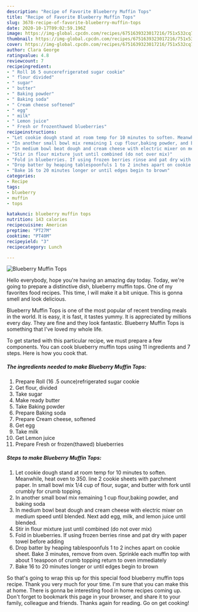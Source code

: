 ```yaml
---
description: "Recipe of Favorite Blueberry Muffin Tops"
title: "Recipe of Favorite Blueberry Muffin Tops"
slug: 3678-recipe-of-favorite-blueberry-muffin-tops
date: 2020-10-17T09:02:59.196Z
image: https://img-global.cpcdn.com/recipes/6751639323017216/751x532cq70/blueberry-muffin-tops-recipe-main-photo.jpg
thumbnail: https://img-global.cpcdn.com/recipes/6751639323017216/751x532cq70/blueberry-muffin-tops-recipe-main-photo.jpg
cover: https://img-global.cpcdn.com/recipes/6751639323017216/751x532cq70/blueberry-muffin-tops-recipe-main-photo.jpg
author: Clara George
ratingvalue: 4.8
reviewcount: 7
recipeingredient:
- " Roll 16 5 ouncerefrigerated sugar cookie"
- " flour divided"
- " sugar"
- " butter"
- " Baking powder"
- " Baking soda"
- " Cream cheese softened"
- " egg"
- " milk"
- " Lemon juice"
- " Fresh or frozenthawed blueberries"
recipeinstructions:
- "Let cookie dough stand at room temp for 10 minutes to soften. Meanwhile, heat oven to 350. line 2 cookie sheets with parchment paper. In small bowl mix 1/4 cup of flour, sugar, and butter with fork until crumbly for crumb topping."
- "In another small bowl mix remaining 1 cup flour,baking powder, and baking soda"
- "In medium bowl beat dough and cream cheese with electric mixer on medium speed until blended. Next add egg, milk, and lemon juice until blended."
- "Stir in flour mixture just until combined (do not over mix)"
- "Fold in blueberries. If using frozen berries rinse and pat dry with paper towel before adding"
- "Drop batter by heaping tablespoonfuls 1 to 2 inches apart on cookie sheet. Bake 3 minutes, remove from oven. Sprinkle each muffin top with about 1 teaspoon of crumb topping return to oven immediately"
- "Bake 16 to 20 minutes longer or until edges begin to brown"
categories:
- Recipe
tags:
- blueberry
- muffin
- tops

katakunci: blueberry muffin tops 
nutrition: 143 calories
recipecuisine: American
preptime: "PT27M"
cooktime: "PT40M"
recipeyield: "3"
recipecategory: Lunch

---
```



![Blueberry Muffin Tops](https://img-global.cpcdn.com/recipes/6751639323017216/751x532cq70/blueberry-muffin-tops-recipe-main-photo.jpg)

Hello everybody, hope you're having an amazing day today. Today, we're going to prepare a distinctive dish, blueberry muffin tops. One of my favorites food recipes. This time, I will make it a bit unique. This is gonna smell and look delicious.



Blueberry Muffin Tops is one of the most popular of recent trending meals in the world. It is easy, it is fast, it tastes yummy. It is appreciated by millions every day. They are fine and they look fantastic. Blueberry Muffin Tops is something that I've loved my whole life.


To get started with this particular recipe, we must prepare a few components. You can cook blueberry muffin tops using 11 ingredients and 7 steps. Here is how you cook that.

<!--inarticleads1-->

##### The ingredients needed to make Blueberry Muffin Tops:

1. Prepare  Roll (16 .5 ounce)refrigerated sugar cookie
1. Get  flour, divided
1. Take  sugar
1. Make ready  butter
1. Take  Baking powder
1. Prepare  Baking soda
1. Prepare  Cream cheese, softened
1. Get  egg
1. Take  milk
1. Get  Lemon juice
1. Prepare  Fresh or frozen(thawed) blueberries




<!--inarticleads2-->

##### Steps to make Blueberry Muffin Tops:

1. Let cookie dough stand at room temp for 10 minutes to soften. Meanwhile, heat oven to 350. line 2 cookie sheets with parchment paper. In small bowl mix 1/4 cup of flour, sugar, and butter with fork until crumbly for crumb topping.
1. In another small bowl mix remaining 1 cup flour,baking powder, and baking soda
1. In medium bowl beat dough and cream cheese with electric mixer on medium speed until blended. Next add egg, milk, and lemon juice until blended.
1. Stir in flour mixture just until combined (do not over mix)
1. Fold in blueberries. If using frozen berries rinse and pat dry with paper towel before adding
1. Drop batter by heaping tablespoonfuls 1 to 2 inches apart on cookie sheet. Bake 3 minutes, remove from oven. Sprinkle each muffin top with about 1 teaspoon of crumb topping return to oven immediately
1. Bake 16 to 20 minutes longer or until edges begin to brown




So that's going to wrap this up for this special food blueberry muffin tops recipe. Thank you very much for your time. I'm sure that you can make this at home. There is gonna be interesting food in home recipes coming up. Don't forget to bookmark this page in your browser, and share it to your family, colleague and friends. Thanks again for reading. Go on get cooking!
